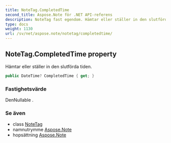 ```yaml
---
title: NoteTag.CompletedTime
second_title: Aspose.Note för .NET API-referens
description: NoteTag fast egendom. Hämtar eller ställer in den slutförda tiden.
type: docs
weight: 1130
url: /sv/net/aspose.note/notetag/completedtime/
---
```

## NoteTag.CompletedTime property

Hämtar eller ställer in den slutförda tiden.

```csharp
public DateTime? CompletedTime { get; }
```

### Fastighetsvärde

DenNullable .

### Se även

* class [NoteTag](../)
* namnutrymme [Aspose.Note](../../notetag/)
* hopsättning [Aspose.Note](../../../)



